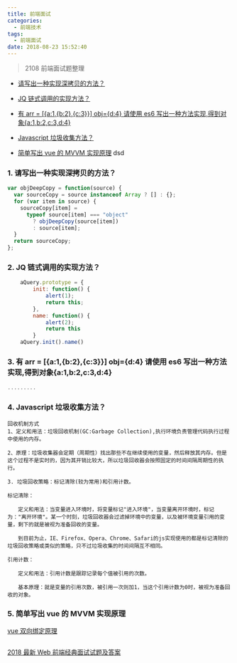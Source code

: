 ```yaml
---
title: 前端面试
categories:
  - 前端技术
tags:
  - 前端面试
date: 2018-08-23 15:52:40
---
```


> 2108 前端面试题整理

<!--- more -->

- [请写出一种实现深拷贝的方法？](#1)

- [JQ 链式调用的实现方法？](#2)

- [有 arr = [{a:1,{b:2},{c:3}}] obj={d:4} 请使用 es6 写出一种方法实现,得到对象{a:1,b:2,c:3,d:4}](#3)

- [Javascript 垃圾收集方法？](#4)

- [简单写出 vue 的 MVVM 实现原理](#5)
dsd
### <span id='1'>1. 请写出一种实现深拷贝的方法？</span>

```js
var objDeepCopy = function(source) {
  var sourceCopy = source instanceof Array ? [] : {};
  for (var item in source) {
    sourceCopy[item] =
      typeof source[item] === "object"
        ? objDeepCopy(source[item])
        : source[item];
  }
  return sourceCopy;
};
```

### <span id='2'>2. JQ 链式调用的实现方法？</span>

```js
    aQuery.prototype = {
        init: function() {
            alert(1);
            return this;
        },
        name: function() {
            alert(2);
            return this
        }
    aQuery.init().name()
```

### <span id='3'>3. 有 arr = [{a:1,{b:2},{c:3}}] obj={d:4} 请使用 es6 写出一种方法实现,得到对象{a:1,b:2,c:3,d:4}</span>

```js
.........
```

### <span id='4'>4. Javascript 垃圾收集方法？</span>

```
回收机制方式
1、定义和用法：垃圾回收机制(GC:Garbage Collection),执行环境负责管理代码执行过程中使用的内存。

2、原理：垃圾收集器会定期（周期性）找出那些不在继续使用的变量，然后释放其内存。但是这个过程不是实时的，因为其开销比较大，所以垃圾回收器会按照固定的时间间隔周期性的执行。

3. 垃圾回收策略：标记清除(较为常用)和引用计数。

标记清除：

　　定义和用法：当变量进入环境时，将变量标记"进入环境"，当变量离开环境时，标记为："离开环境"。某一个时刻，垃圾回收器会过滤掉环境中的变量，以及被环境变量引用的变量，剩下的就是被视为准备回收的变量。

　　到目前为止，IE、Firefox、Opera、Chrome、Safari的js实现使用的都是标记清除的垃圾回收策略或类似的策略，只不过垃圾收集的时间间隔互不相同。

引用计数：

　　定义和用法：引用计数是跟踪记录每个值被引用的次数。

　　基本原理：就是变量的引用次数，被引用一次则加1，当这个引用计数为0时，被视为准备回收的对象。
```

### <span id='5'>5. 简单写出 vue 的 MVVM 实现原理</span>

[vue 双向绑定原理](https://juejin.im/entry/5923973da22b9d005893805a)

```js
```

[2018 最新 Web 前端经典面试试题及答案](https://blog.csdn.net/wdlhao/article/details/79079660)
